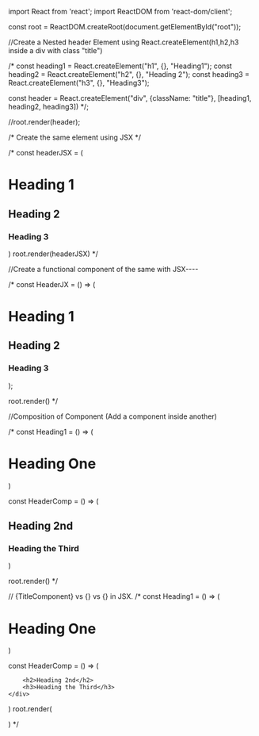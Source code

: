 import React from 'react';
import ReactDOM from 'react-dom/client';

const root = ReactDOM.createRoot(document.getElementById("root"));

//Create a Nested header Element using React.createElement(h1,h2,h3 inside a div with class "title")

/* const heading1 = React.createElement("h1", {}, "Heading1");
const heading2 = React.createElement("h2", {}, "Heading 2");
const heading3 = React.createElement("h3", {}, "Heading3");

const header = React.createElement("div", {className: "title"}, [heading1, heading2, heading3]) */;

//root.render(header);

/* Create the same element using JSX */

/*     const headerJSX = (
        <div className= "title">
            <h1>Heading 1</h1>
            <h2>Heading 2</h2>
            <h3>Heading 3</h3>
        </div>
    )
    root.render(headerJSX) */


//Create a functional component of the same with JSX----

/* const HeaderJX = () =>  (
    <div className= "title">
        <h1>Heading 1</h1>
        <h2>Heading 2</h2>
        <h3>Heading 3</h3>
    </div>
);

root.render(<HeaderJX />) */


//Composition of Component (Add a component inside another)

/* const Heading1 = () => (
    <h1>Heading One</h1>
)

const HeaderComp = () => (
    <div className='titleJSX'>
        <Heading1 />
        <h2>Heading 2nd</h2>
        <h3>Heading the Third</h3>
    </div>
)


root.render(<HeaderComp />) */

// {TitleComponent} vs {<TitleComponent/>} vs {<TitleComponent></TitleComponent>} in JSX.
/* const Heading1 = () => (
    <h1>Heading One</h1>
)

const HeaderComp = () => (
    <div className='titleJSX'>

        <h2>Heading 2nd</h2>
        <h3>Heading the Third</h3>
    </div>
)
root.render(<div><Heading1 /><HeaderComp /></div>) */
